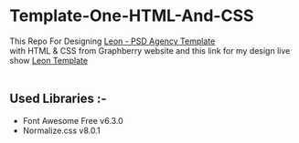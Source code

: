 # Template-One-HTML-And-CSS

This Repo For Designing [Leon - PSD Agency Template](https://www.graphberry.com/item/leon-psd-agency-template)<br/>
with HTML & CSS from Graphberry website and this link for my design live show [Leon Template](https://ahmed-elbalouty.github.io/Template-One-HTML-And-CSS/)<br><br>

## Used Libraries :-
  - Font Awesome Free v6.3.0<br>
  - Normalize.css v8.0.1

